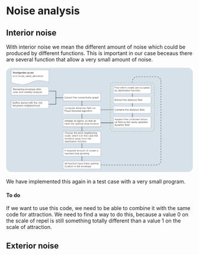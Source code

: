 # Noise analysis

## Interior noise

With interior noise we mean the different amount of noise which could be produced by different functions. This is important in our case beceaus there are several function that allow a very small amount of noise. 

![title](../../../img/Flowchart_interior_noise.PNG)

We have implemented this again in a test case with a very small program. 

#### To do

If we want to use this code, we need to be able to combine it with the same code for attraction. We need to find a way to do this, because a value 0 on the scale of repel is still something totally different than a value 1 on the scale of attraction. 

## Exterior noise